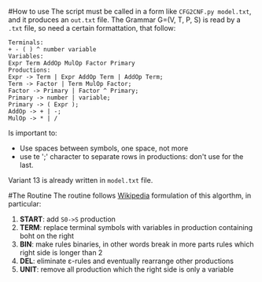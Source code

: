 #How to use
The script must be called in a form like ``CFG2CNF.py model.txt``, and it produces an ``out.txt`` file.
The Grammar G=(V, T, P, S) is read by a `.txt` file, so need a certain formattation, that follow:
```
Terminals:
+ - ( ) ^ number variable
Variables:
Expr Term AddOp MulOp Factor Primary
Productions:
Expr -> Term | Expr AddOp Term | AddOp Term;
Term -> Factor | Term MulOp Factor;
Factor -> Primary | Factor ^ Primary;
Primary -> number | variable;
Primary -> ( Expr );
AddOp -> + | -;
MulOp -> * | /
```
Is important to:
* Use spaces between symbols, one space, not more
* use te ';' character to separate rows in productions: don't use for the last.

Variant 13 is already written in ``model.txt`` file.

#The Routine
The routine follows [Wikipedia](https://en.wikipedia.org/wiki/Chomsky_normal_form) formulation of this algorthm, in particular:
1. **START**: add ``S0->S`` production
2. **TERM**: replace terminal symbols with variables in production containing boht on the right
3. **BIN**: make rules binaries, in other words break in more parts rules which right side is longer than 2
4. **DEL**: eliminate ε-rules and eventually rearrange other productions
5. **UNIT**: remove all production which the right side is only a variable

